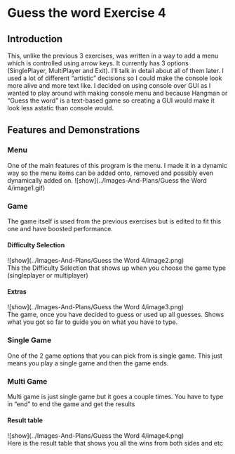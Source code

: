 # Guess the word Exercise 4
## Introduction
This, unlike the previous 3 exercises, was written in a way to add a menu which is controlled using arrow keys. It currently has 3 options (SinglePlayer, MultiPlayer and Exit). I’ll talk in detail about all of them later.  I used a lot of different “artistic” decisions so I could make the console look more alive and more text like. I decided on using console over GUI as I wanted to play around with making console menu and because Hangman or “Guess the word” is a text-based game so creating a GUI would make it look less astatic than console would.
## Features and Demonstrations
### Menu
One of the main features of this program is the menu. I made it in a dynamic way so the menu items can be added onto, removed and possibly even dynamically added on. 
![show](../Images-And-Plans/Guess the Word 4/image1.gif) <br />
### Game
The game itself is used from the previous exercises but is edited to fit this one and have boosted performance.
#### Difficulty Selection
![show](../Images-And-Plans/Guess the Word 4/image2.png) <br />
This the Difficulty Selection that shows up when you choose the game type (singleplayer or multiplayer)
#### Extras
![show](../Images-And-Plans/Guess the Word 4/image3.png) <br />
The game, once you have decided to guess or used up all guesses. Shows what you got so far to guide you on what you have to type.
### Single Game
One of the 2 game options that you can pick from is single game. This just means you play a single game and then the game ends.
### Multi Game
Multi game is just single game but it goes a couple times. You have to type in “end” to end the game and get the results
#### Result table
![show](../Images-And-Plans/Guess the Word 4/image4.png) <br />
Here is the result table that shows you all the wins from both sides and etc

